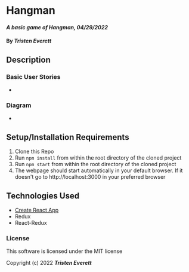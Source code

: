 # Hangman

#### _A basic game of Hangman, 04/29/2022_

#### By _**Tristen Everett**_

## Description



### Basic User Stories

* 

### Diagram

* 

## Setup/Installation Requirements

1. Clone this Repo
2. Run `npm install` from within the root directory of the cloned project
3. Run `npm start` from within the root directory of the cloned project
4. The webpage should start automatically in your default browser. If it doesn't go to http://localhost:3000 in your preferred browser

## Technologies Used

* [Create React App](https://github.com/facebook/create-react-app)
* Redux
* React-Redux

### License

This software is licensed under the MIT license

Copyright (c) 2022 **_Tristen Everett_**